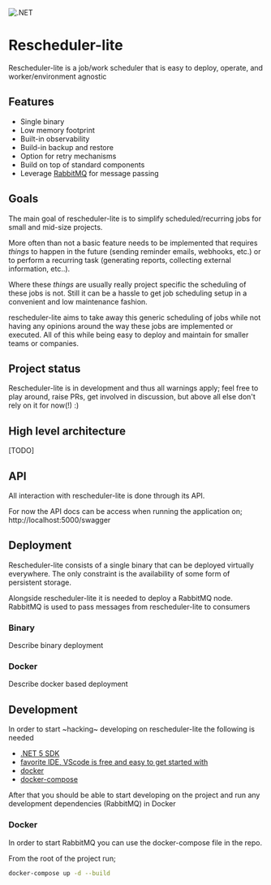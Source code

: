 ![.NET](https://github.com/mkromkamp/rescheduler-lite/workflows/.NET/badge.svg)
# Rescheduler-lite

Rescheduler-lite is a job/work scheduler that is easy to deploy, operate, and worker/environment agnostic

## Features

- Single binary
- Low memory footprint
- Built-in observability
- Build-in backup and restore
- Option for retry mechanisms
- Build on top of standard components
- Leverage [RabbitMQ](https://www.rabbitmq.com) for message passing

## Goals

The main goal of rescheduler-lite is to simplify scheduled/recurring jobs for small and mid-size projects. 

More often than not a basic feature needs to be implemented that requires *things* to happen in the future (sending reminder emails, webhooks, etc.) or to perform a recurring task (generating reports, collecting external information, etc..). 

Where these *things* are usually really project specific the scheduling of these jobs is not. Still it can be a hassle to get job scheduling setup in a convenient and low maintenance fashion.

rescheduler-lite aims to take away this generic scheduling of jobs while not having any opinions around the way these jobs are implemented or executed. All of this while being easy to deploy and maintain for smaller teams or companies.

## Project status

Rescheduler-lite is in development and thus all warnings apply; feel free to play around, raise PRs, get involved in discussion, but above all else don't rely on it for now(!) :)

## High level architecture

[TODO]

## API

All interaction with rescheduler-lite is done through its API.

For now the API docs can be access when running the application on; http://localhost:5000/swagger

## Deployment

Rescheduler-lite consists of a single binary that can be deployed virtually everywhere. The only constraint is the availability of some form of persistent storage.

Alongside rescheduler-lite it is needed to deploy a RabbitMQ node. RabbitMQ is used to pass messages from rescheduler-lite to consumers

### Binary

Describe binary deployment

### Docker

Describe docker based deployment

## Development

In order to start ~hacking~ developing on rescheduler-lite the following is needed

- [.NET 5 SDK](https://dotnet.microsoft.com/download/dotnet/5.0)
- [favorite IDE, VScode is free and easy to get started with](https://code.visualstudio.com/)
- [docker](https://docs.docker.com/get-docker/)
- [docker-compose](https://docs.docker.com/compose/install/)

After that you should be able to start developing on the project and run any development dependencies (RabbitMQ) in Docker

### Docker

In order to start RabbitMQ you can use the docker-compose file in the repo.

From the root of the project run;
``` bash
docker-compose up -d --build
```